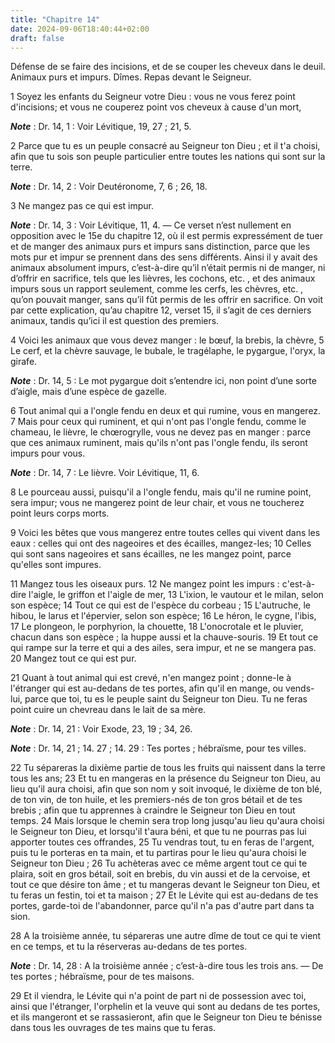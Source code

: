 ```yaml
---
title: "Chapitre 14"
date: 2024-09-06T18:40:44+02:00
draft: false
---
```



Défense de se faire des incisions, et de se couper les cheveux dans le deuil.
Animaux purs et impurs.
Dîmes.
Repas devant le Seigneur.


1 Soyez les enfants du Seigneur votre Dieu : vous ne vous ferez point d'incisions; et vous ne couperez point vos cheveux à cause d'un mort,

***Note*** :  Dr. 14, 1 : Voir Lévitique, 19, 27 ; 21, 5.

2 Parce que tu es un peuple consacré au Seigneur ton Dieu ; et il t'a choisi, afin que tu sois son peuple particulier entre toutes les nations qui sont sur la terre.

***Note*** :  Dr. 14, 2 : Voir Deutéronome, 7, 6 ; 26, 18.


3 Ne mangez pas ce qui est impur.

***Note*** :  Dr. 14, 3 : Voir Lévitique, 11, 4. ― Ce verset n’est nullement en opposition avec le 15e du chapitre 12, où il est permis expressément de tuer et de manger des animaux purs et impurs sans distinction, parce que les mots pur et impur se prennent dans des sens différents. Ainsi il y avait des animaux absolument impurs, c’est-à-dire qu’il n’était permis ni de manger, ni d’offrir en sacrifice, tels que les lièvres, les cochons, etc. , et des animaux impurs sous un rapport seulement, comme les cerfs, les chèvres, etc. , qu’on pouvait manger, sans qu’il fût permis de les offrir en sacrifice. On voit par cette explication, qu’au chapitre 12, verset 15, il s’agit de ces derniers animaux, tandis qu’ici il est question des premiers.


4 Voici les animaux que vous devez manger : le bœuf, la brebis, la chèvre, 5 Le cerf, et la chèvre sauvage, le bubale, le tragélaphe, le pygargue, l'oryx, la girafe.

***Note*** :  Dr. 14, 5 : Le mot pygargue doit s’entendre ici, non point d’une sorte d’aigle, mais d’une espèce de gazelle.

6 Tout animal qui a l'ongle fendu en deux et qui rumine, vous en mangerez. 7 Mais pour ceux qui ruminent, et qui n'ont pas l'ongle fendu, comme le chameau, le lièvre, le chœrogrylle, vous ne devez pas en manger : parce que ces animaux ruminent, mais qu'ils n'ont pas l'ongle fendu, ils seront impurs pour vous.

***Note*** :  Dr. 14, 7 : Le lièvre. Voir Lévitique, 11, 6.

8 Le pourceau aussi, puisqu'il a l'ongle fendu, mais qu'il ne rumine point, sera impur; vous ne mangerez point de leur chair, et vous ne toucherez point leurs corps morts.


9 Voici les bêtes que vous mangerez entre toutes celles qui vivent dans les eaux : celles qui ont des nageoires et des écailles, mangez-les; 10 Celles qui sont sans nageoires et sans écailles, ne les mangez point, parce qu'elles sont impures.


11 Mangez tous les oiseaux purs. 12 Ne mangez point les impurs : c'est-à-dire l'aigle, le griffon et l'aigle de mer, 13 L'ixion, le vautour et le milan, selon son espèce; 14 Tout ce qui est de l'espèce du corbeau ; 15 L'autruche, le hibou, le larus et l'épervier, selon son espèce; 16 Le héron, le cygne, l'ibis, 17 Le plongeon, le porphyrion, la chouette, 18 L'onocrotale et le pluvier, chacun dans son espèce ; la huppe aussi et la chauve-souris. 19 Et tout ce qui rampe sur la terre et qui a des ailes, sera impur, et ne se mangera pas. 20 Mangez tout ce qui est pur.


21 Quant à tout animal qui est crevé, n'en mangez point ; donne-le à l'étranger qui est au-dedans de tes portes, afin qu'il en mange, ou vends-lui, parce que toi, tu es le peuple saint du Seigneur ton Dieu. Tu ne feras point cuire un chevreau dans le lait de sa mère.

***Note*** :  Dr. 14, 21 : Voir Exode, 23, 19 ; 34, 26.

***Note*** :  Dr. 14, 21 ; 14. 27 ; 14. 29 : Tes portes ; hébraïsme, pour tes villes.


22 Tu sépareras la dixième partie de tous les fruits qui naissent dans la terre tous les ans; 23 Et tu en mangeras en la présence du Seigneur ton Dieu, au lieu qu'il aura choisi, afin que son nom y soit invoqué, le dixième de ton blé, de ton vin, de ton huile, et les premiers-nés de ton gros bétail et de tes brebis ; afin que tu apprennes à craindre le Seigneur ton Dieu en tout temps. 24 Mais lorsque le chemin sera trop long jusqu'au lieu qu'aura choisi le Seigneur ton Dieu, et lorsqu'il t'aura béni, et que tu ne pourras pas lui apporter toutes ces offrandes, 25 Tu vendras tout, tu en feras de l'argent, puis tu le porteras en ta main, et tu partiras pour le lieu qu'aura choisi le Seigneur ton Dieu ; 26 Tu achèteras avec ce même argent tout ce qui te plaira, soit en gros bétail, soit en brebis, du vin aussi et de la cervoise, et tout ce que désire ton âme ; et tu mangeras devant le Seigneur ton Dieu, et tu feras un festin, toi et ta maison ; 27 Et le Lévite qui est au-dedans de tes portes, garde-toi de
l'abandonner, parce qu'il n'a pas d'autre part dans ta sion.


28 A la troisième année, tu sépareras une autre dîme de tout ce qui te vient en ce temps, et tu la réserveras au-dedans de tes portes.

***Note*** :  Dr. 14, 28 : A la troisième année ; c’est-à-dire tous les trois ans. ― De tes portes ; hébraïsme, pour de tes maisons.

29 Et il viendra, le Lévite qui n'a point de part ni de possession avec toi, ainsi que l'étranger, l'orphelin et la veuve qui sont au dedans de tes portes, et ils mangeront et se rassasieront, afin que le Seigneur ton Dieu te bénisse dans tous les ouvrages de tes mains que tu feras.

